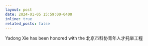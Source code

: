 ```yaml
---
layout: post
date: 2024-01-05 15:59:00-0400
inline: true
related_posts: false
---
```


Yadong Xie has been honored with the 北京市科协青年人才托举工程